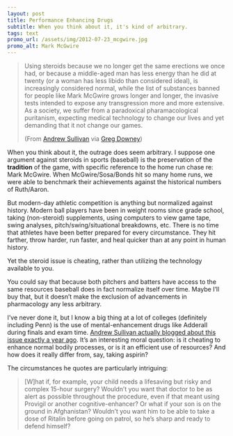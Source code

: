 ```yaml
---
layout: post
title: Performance Enhancing Drugs
subtitle: When you think about it, it's kind of arbitrary.
tags: text
promo_url: /assets/img/2012-07-23_mcgwire.jpg
promo_alt: Mark McGwire
---
```


> Using steroids because we no longer get the same erections we once had, or because a middle-aged man has less energy than he did at twenty (or a woman has less libido than considered ideal), is increasingly considered normal, while the list of substances banned for people like Mark McGwire grows longer and longer, the invasive tests intended to expose any transgression more and more extensive. As a society, we suffer from a paradoxical pharamacological puritanism, expecting medical technology to change our lives and yet demanding that it not change our games.
> <p class="quote-source">(From <a target="_blank" title="The Roid Paradox" href="http://andrewsullivan.thedailybeast.com/2012/07/the-roid-paradox.html">Andrew Sullivan</a> via <a target="_blank" title="Roid Age: steroids in sport and the paradox of pharmacological puritanism" href="http://blogs.plos.org/neuroanthropology/2012/07/09/roid-age-steroids-in-sport-and-the-paradox-of-pharmacological-puritanism/">Greg Downey</a>)</p>

When you think about it, the outrage does seem arbitrary. I suppose one argument against steroids in sports (baseball) is the preservation of the <strong>tradition</strong> of the game, with specific reference to the home run chase re: Mark McGwire. When McGwire/Sosa/Bonds hit so many home runs, we were able to benchmark their achievements against the historical numbers of Ruth/Aaron.

But modern-day athletic competition is anything <span>but</span> normalized against history. Modern ball players have been in weight rooms since grade school, taking (non-steroid) supplements, using computers to view game tape, swing analyses, pitch/swing/situational breakdowns, etc. There is no time that athletes have been better prepared for every circumstance. They hit farther, throw harder, run faster, and heal quicker than at any point in human history.

Yet the steroid issue is cheating, rather than utilizing the technology available to you.

You could say that because both pitchers and batters have access to the same resources baseball does in fact normalize itself over time. Maybe I’ll buy that, but it doesn’t make the exclusion of advancements in pharmacology any less arbitrary.

I’ve never done it, but I know a big thing at a lot of colleges (definitely including Penn) is the use of mental-enhancement drugs like Adderall during finals and exam time. <a target="_blank" title="Medicating Self Improvement" href="http://andrewsullivan.thedailybeast.com/2011/07/medicating-self-improvement.html">Andrew Sullivan actually blogged about this issue exactly a year ago</a>. It’s an interesting moral question: is it cheating to enhance normal bodily processes, or is it an efficient use of resources? And how does it really differ from, say, taking aspirin?

The circumstances he quotes are particularly intriguing:

> [W]hat if, for example, your child needs a lifesaving but risky and complex 15-hour surgery? Wouldn’t you want that doctor to be as alert as possible throughout the procedure, even if that meant using Provigil or another cognitive-enhancer? Or what if your son is on the ground in Afghanistan? Wouldn’t you want him to be able to take a dose of Ritalin before going on patrol, so he’s sharp and ready to defend himself?
